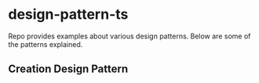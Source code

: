 # design-pattern-ts

Repo provides examples about various design patterns. Below are some of the patterns explained.

## Creation Design Pattern 

